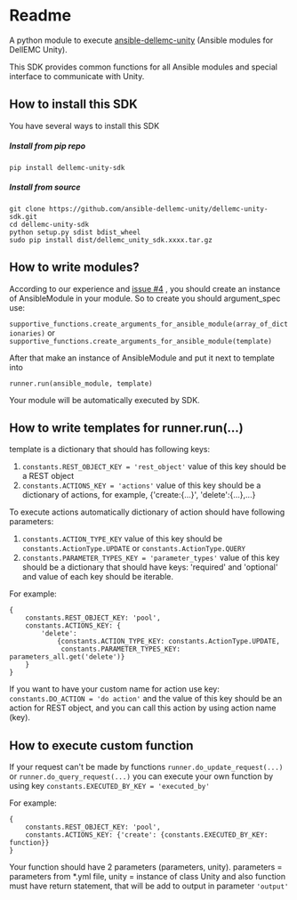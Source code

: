 # Readme

A python module to execute [ansible-dellemc-unity](https://github.com/ansible-dellemc-unity/ansible-dellemc-unity) (Ansible modules for DellEMC Unity).

This SDK provides common functions for all Ansible modules and special interface to communicate with Unity.

## How to install this SDK

You have several ways to install this SDK

##### Install from pip repo
``pip install dellemc-unity-sdk``

##### Install from source

    git clone https://github.com/ansible-dellemc-unity/dellemc-unity-sdk.git
    cd dellemc-unity-sdk
    python setup.py sdist bdist_wheel
    sudo pip install dist/dellemc_unity_sdk.xxxx.tar.gz

## How to write modules?

According to our experience and [issue #4](https://github.com/ansible-dellemc-unity/dellemc-unity-sdk/issues/4) , 
you should create an instance of AnsibleModule in your module. So to create you should argument_spec use:

``supportive_functions.create_arguments_for_ansible_module(array_of_dictionaries)`` or 
``supportive_functions.create_arguments_for_ansible_module(template)``

After that make an instance of AnsibleModule and put it next to template into

``runner.run(ansible_module, template)``

Your module will be automatically executed by SDK.

## How to write templates for runner.run(...)

template is a dictionary that should has following keys:

1. ``constants.REST_OBJECT_KEY = 'rest_object'`` value of this key should be a REST object
2. ``constants.ACTIONS_KEY = 'actions'`` value of this key should be a dictionary of actions,
for example, {'create:{...}', 'delete':{...},...}

To execute actions automatically dictionary of action should have following parameters:

1. ``constants.ACTION_TYPE_KEY`` value of this key should be ``constants.ActionType.UPDATE`` or ``constants.ActionType.QUERY``
2. ``constants.PARAMETER_TYPES_KEY = 'parameter_types'`` value of this key should be a dictionary that should have keys:
'required' and 'optional' and value of each key should be iterable.

For example:

    {
        constants.REST_OBJECT_KEY: 'pool',
        constants.ACTIONS_KEY: {
            'delete':
                {constants.ACTION_TYPE_KEY: constants.ActionType.UPDATE,
                 constants.PARAMETER_TYPES_KEY: parameters_all.get('delete')}
        }
    }

If you want to have your custom name for action use key: 
``constants.DO_ACTION = 'do action'`` 
and the value of this key should
be an action for REST object, and you can call this action by using action name (key).

## How to execute custom function

If your request can't be made by functions ``runner.do_update_request(...)`` or ``runner.do_query_request(...)`` you can
execute your own function by using key ``constants.EXECUTED_BY_KEY = 'executed_by'``

For example:

    {
        constants.REST_OBJECT_KEY: 'pool',
        constants.ACTIONS_KEY: {'create': {constants.EXECUTED_BY_KEY: function}}
    }

Your function should have 2 parameters (parameters, unity). parameters = parameters from *.yml file, 
unity = instance of class Unity and also function must have return statement, 
that will be add to output in parameter ``'output'``